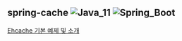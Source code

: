 ## spring-cache ![Java_11](https://img.shields.io/badge/java-v11-red?logo=java) ![Spring_Boot](https://img.shields.io/badge/Spring_Boot-v2.4.2-green.svg?logo=spring)

[Ehcache 기본 예제 및 소개](https://www.notion.so/Ehcache-413a89d9178243afbd6a4e74cf2ef781)
